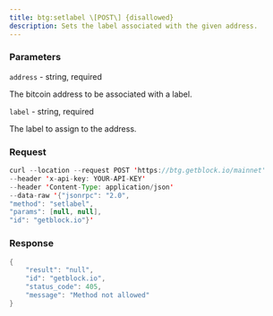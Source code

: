 ```yaml
---
title: btg:setlabel \[POST\] {disallowed}
description: Sets the label associated with the given address.
---
```


### Parameters


`address` - string, required

The bitcoin address to be associated with a label.

`label` - string, required

The label to assign to the address.

### Request

``` java
curl --location --request POST 'https://btg.getblock.io/mainnet' 
--header 'x-api-key: YOUR-API-KEY' 
--header 'Content-Type: application/json' 
--data-raw '{"jsonrpc": "2.0",
"method": "setlabel",
"params": [null, null],
"id": "getblock.io"}'
```

###  Response

``` java
{
    "result": "null",
    "id": "getblock.io",
    "status_code": 405,
    "message": "Method not allowed"
}
```

